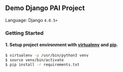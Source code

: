 ## Demo Django PAI Project

Language: Django `4.0.5+`

### Getting Started

#### 1. Setup project environment with [virtualenv](https://virtualenv.pypa.io) and [pip](https://pip.pypa.io).

```bash
$ virtualenv -p /usr/bin/python3 venv
$ source venv/bin/activate
$ pip install -r requirements.txt
```